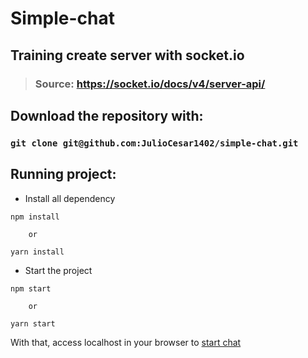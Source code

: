 # Simple-chat

## Training create server with socket.io
> ### Source: https://socket.io/docs/v4/server-api/

## Download the repository with:
### `git clone git@github.com:JulioCesar1402/simple-chat.git`

## Running project:

- Install all dependency
```
npm install

    or

yarn install
```
- Start the project
```
npm start

    or

yarn start
```
With that, access localhost in your browser to [start chat](http://localhost:3000/)
